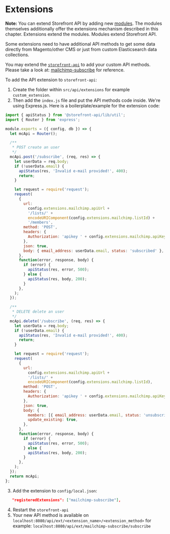 # Extensions

**Note:** You can extend Storefront API by adding new [modules](../modules/introduction.md). The modules themselves additionally offer the extensions mechanism described in this chapter. Extensions extend the modules. Modules extend Storefront API.

Some extensions need to have additional API methods to get some data directly from Magento/other CMS or just from custom Elasticsearch data collections.

You may extend the [`storefront-api`](https://github.com/DivanteLtd/storefront-api) to add your custom API methods. Please take a look at: [mailchimp-subscribe](https://github.com/DivanteLtd/storefront-api/blob/develop/src/api/extensions/mailchimp-subscribe/index.js) for reference.

To add the API extension to `storefront-api`:

1. Create the folder within `src/api/extensions` for example `custom_extension`.
2. Then add the `index.js` file and put the API methods code inside. We're using Express.js. Here is a boilerplate/example for the extension code:

```js
import { apiStatus } from '@storefront-api/lib/util';
import { Router } from 'express';

module.exports = ({ config, db }) => {
  let mcApi = Router();

  /**
   * POST create an user
   */
  mcApi.post('/subscribe', (req, res) => {
    let userData = req.body;
    if (!userData.email) {
      apiStatus(res, 'Invalid e-mail provided!', 400);
      return;
    }

    let request = require('request');
    request(
      {
        url:
          config.extensions.mailchimp.apiUrl +
          '/lists/' +
          encodeURIComponent(config.extensions.mailchimp.listId) +
          '/members',
        method: 'POST',
        headers: {
          Authorization: 'apikey ' + config.extensions.mailchimp.apiKey,
        },
        json: true,
        body: { email_address: userData.email, status: 'subscribed' },
      },
      function(error, response, body) {
        if (error) {
          apiStatus(res, error, 500);
        } else {
          apiStatus(res, body, 200);
        }
      },
    );
  });

  /**
   * DELETE delete an user
   */
  mcApi.delete('/subscribe', (req, res) => {
    let userData = req.body;
    if (!userData.email) {
      apiStatus(res, 'Invalid e-mail provided!', 400);
      return;
    }

    let request = require('request');
    request(
      {
        url:
          config.extensions.mailchimp.apiUrl +
          '/lists/' +
          encodeURIComponent(config.extensions.mailchimp.listId),
        method: 'POST',
        headers: {
          Authorization: 'apikey ' + config.extensions.mailchimp.apiKey,
        },
        json: true,
        body: {
          members: [{ email_address: userData.email, status: 'unsubscribed' }],
          update_existing: true,
        },
      },
      function(error, response, body) {
        if (error) {
          apiStatus(res, error, 500);
        } else {
          apiStatus(res, body, 200);
        }
      },
    );
  });
  return mcApi;
};
```

3. Add the extension to `config/local.json`:

```json
   "registeredExtensions": ["mailchimp-subscribe"],
```

4. Restart the `storefront-api`
5. Your new API method is available on `localhost:8080/api/ext/<extension_name>/<extension_method>` for example: `localhost:8080/api/ext/mailchimp-subscribe/subscribe`
